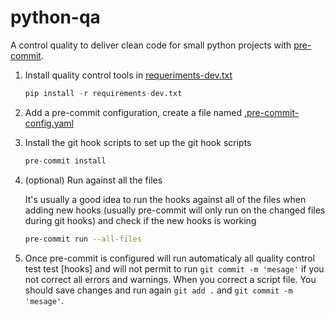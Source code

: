 # python-qa
A control quality to deliver clean code for small python projects with [pre-commit](https://pre-commit.com/#intro).

1. Install quality control tools in [requeriments-dev.txt](https://github.com/beotavalo/python-qa/blob/main/requirements-dev.txt)
   ```python
   pip install -r requirements-dev.txt
   ```
2. Add a pre-commit configuration, create a file named [.pre-commit-config.yaml](https://github.com/beotavalo/python-qa/blob/main/.pre-commit-config.yaml)
3. Install the git hook scripts to set up the git hook scripts

   ```bash
   pre-commit install 
   ```
4.  (optional) Run against all the files

    It's usually a good idea to run the hooks against all of the files when adding new hooks (usually pre-commit will only run on the changed files during git hooks) and check if the new hooks is working
    
    ```bash
    pre-commit run --all-files
    ```
5. Once pre-commit is configured will run automaticaly all quality control test test [hooks] and  will not permit to run ```git commit -m 'mesage'``` if you not correct all errors and warnings. When you correct a script file. You should save changes and run again ```git add .``` and ```git commit -m 'mesage'```.

